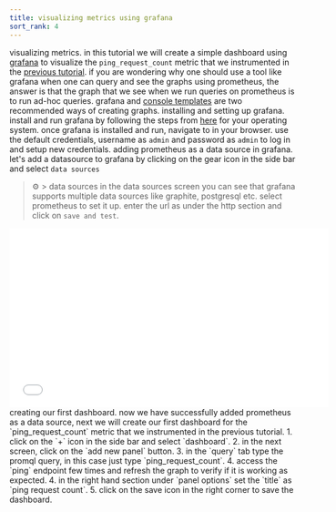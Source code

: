 ```yaml
---
title: visualizing metrics using grafana
sort_rank: 4
---
```

visualizing metrics.
in this tutorial we will create a simple dashboard using [grafana]() to visualize the `ping_request_count` metric that we instrumented in the [previous tutorial](../instrumenting_http_server_in_go).
if you are wondering why one should use a tool like grafana when one can query and see the graphs using prometheus, the answer is that the graph that we see when we run queries on prometheus is to run ad-hoc queries. 
grafana and [console templates]() are two recommended ways of creating graphs.
installing and setting up grafana.
install and run grafana by following the steps from [here](
supported-operating-systems) for your operating system.
once grafana is installed and run, navigate to []() in your browser. use the default credentials, username as `admin` and password as `admin` to log in and setup new credentials.
adding prometheus as a data source in grafana.
let's add a datasource to grafana by clicking on the gear icon in the side bar and select `data sources`
> ⚙ > data sources
in the data sources screen you can see that grafana supports multiple data sources like graphite, postgresql etc. select prometheus to set it up.
enter the url as []() under the http section and click on `save and test`.
<iframe width="560" height="315" src="_h9lo" frameborder="0" allowfullscreen></iframe>
creating our first dashboard.
now we have successfully added prometheus as a data source, next we will create our first dashboard for the `ping_request_count` metric that we instrumented in the previous tutorial.
1. click on the `+` icon in the side bar and select `dashboard`.
2. in the next screen, click on the `add new panel` button.
3. in the `query` tab type the promql query, in this case just type `ping_request_count`.
4. access the `ping` endpoint few times and refresh the graph to verify if it is working as expected.
4. in the right hand section under `panel options` set the `title` as `ping request count`.
5. click on the save icon in the right corner to save the dashboard.
<iframe width="560" height="315" src="" frameborder="0" allowfullscreen></iframe>